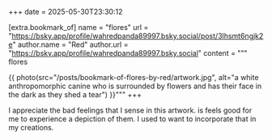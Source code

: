 +++
date = 2025-05-30T23:30:12

[extra.bookmark_of]
name = "flores"
url = "https://bsky.app/profile/wahredpanda89997.bsky.social/post/3lhsmt6ngjk2e"
author.name = "Red"
author.url = "https://bsky.app/profile/wahredpanda89997.bsky.social"
content = """
flores

{{ photo(src="/posts/bookmark-of-flores-by-red/artwork.jpg", alt="a white anthropomorphic canine who is surrounded by flowers and has their face in the dark as they shed a tear") }}"""
+++

I appreciate the bad feelings that I sense in this artwork. is feels good for me
to experience a depiction of them. I used to want to incorporate that in my
creations.                                                         <!-- more -->
